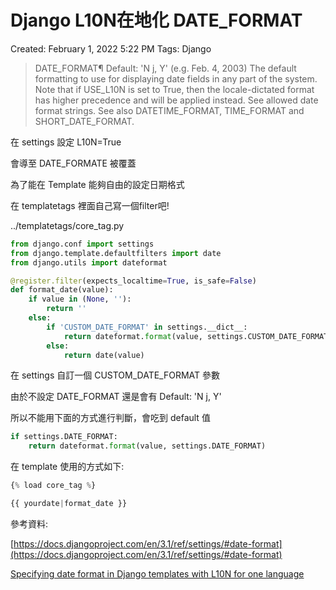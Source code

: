 # Django L10N在地化 DATE_FORMAT

Created: February 1, 2022 5:22 PM
Tags: Django

> DATE_FORMAT¶
Default: 'N j, Y' (e.g. Feb. 4, 2003)
The default formatting to use for displaying date fields in any part of the system. Note that if USE_L10N is set to True, then the locale-dictated format has higher precedence and will be applied instead. See allowed date format strings.
See also DATETIME_FORMAT, TIME_FORMAT and SHORT_DATE_FORMAT.
> 

在 settings 設定  L10N=True 

會導至  DATE_FORMATE 被覆蓋

為了能在 Template 能夠自由的設定日期格式

在 templatetags 裡面自己寫一個filter吧!

../templatetags/core_tag.py

```python
from django.conf import settings
from django.template.defaultfilters import date
from django.utils import dateformat

@register.filter(expects_localtime=True, is_safe=False)
def format_date(value):
    if value in (None, ''):
        return ''
    else:
        if 'CUSTOM_DATE_FORMAT' in settings.__dict__:
            return dateformat.format(value, settings.CUSTOM_DATE_FORMAT)
        else:
            return date(value)
```

在 settings 自訂一個 CUSTOM_DATE_FORMAT 參數

由於不設定 DATE_FORMAT 還是會有 Default: 'N j, Y' 

所以不能用下面的方式進行判斷，會吃到 default 值

```python
if settings.DATE_FORMAT:
    return dateformat.format(value, settings.DATE_FORMAT)
```

在 template 使用的方式如下:

```python
{% load core_tag %}

{{ yourdate|format_date }}
```

參考資料:

[https://docs.djangoproject.com/en/3.1/ref/settings/#date-format](https://docs.djangoproject.com/en/3.1/ref/settings/#date-format)

[Specifying date format in Django templates with L10N for one language](https://stackoverflow.com/questions/54077604/specifying-date-format-in-django-templates-with-l10n-for-one-language)